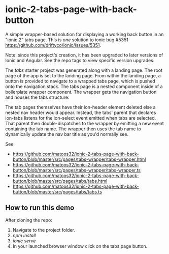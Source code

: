 # ionic-2-tabs-page-with-back-button
A simple wrapper-based solution for displaying a working back button in an "ionic 2" tabs page.
This is _one_ solution to ionic bug #5351 https://github.com/driftyco/ionic/issues/5351.

Note: since this project's creation, it has been upgraded to later versions of Ionic and Angular.
See the repo tags to view specific version upgrades.

The _tabs_ starter project was generated along with a landing page.
The root page of the app is set to the landing page. From within the landing page, a button
is provided to navigate to a wrapped tabs page, which is pushed onto the navigation stack.
The tabs page is a nested component inside of a boilerplate wrapper component. The wrapper
gets the navigation button and houses the tabs structure.

The tab pages themselves have their ion-header element deleted else a nested nav header would appear.
Instead, the tabs' parent that declares ion-tabs listens for the ion-select event emitted when
tabs are selected. That parent then double-dispatches to the wrapper by emitting a new event containing
the tab name. The wrapper then uses the tab name to dynamically update the nav bar title as you'd
normally see.

See:
* https://github.com/matoos32/ionic-2-tabs-page-with-back-button/blob/master/src/pages/tabs-wrapper/tabs-wrapper.html
* https://github.com/matoos32/ionic-2-tabs-page-with-back-button/blob/master/src/pages/tabs-wrapper/tabs-wrapper.ts
* https://github.com/matoos32/ionic-2-tabs-page-with-back-button/blob/master/src/pages/tabs/tabs.html
* https://github.com/matoos32/ionic-2-tabs-page-with-back-button/blob/master/src/pages/tabs/tabs.ts

## How to run this demo
After cloning the repo:
1. Navigate to the project folder.
2. _npm install_
3. _ionic serve_
4. In your launched browser window click on the tabs page button.

